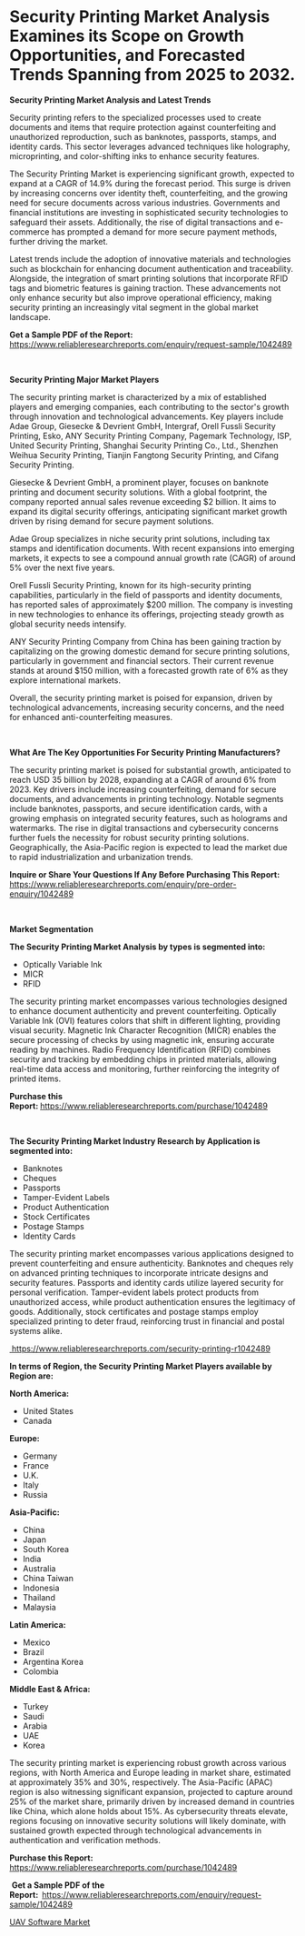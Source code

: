 <p><h1>Security Printing Market Analysis Examines its Scope on Growth Opportunities, and Forecasted Trends Spanning from 2025 to 2032.</h1></p><p><strong>Security Printing Market Analysis and Latest Trends</strong></p>
<p><p>Security printing refers to the specialized processes used to create documents and items that require protection against counterfeiting and unauthorized reproduction, such as banknotes, passports, stamps, and identity cards. This sector leverages advanced techniques like holography, microprinting, and color-shifting inks to enhance security features.</p><p>The Security Printing Market is experiencing significant growth, expected to expand at a CAGR of 14.9% during the forecast period. This surge is driven by increasing concerns over identity theft, counterfeiting, and the growing need for secure documents across various industries. Governments and financial institutions are investing in sophisticated security technologies to safeguard their assets. Additionally, the rise of digital transactions and e-commerce has prompted a demand for more secure payment methods, further driving the market.</p><p>Latest trends include the adoption of innovative materials and technologies such as blockchain for enhancing document authentication and traceability. Alongside, the integration of smart printing solutions that incorporate RFID tags and biometric features is gaining traction. These advancements not only enhance security but also improve operational efficiency, making security printing an increasingly vital segment in the global market landscape.</p></p>
<p><strong>Get a Sample PDF of the Report:&nbsp;</strong> <a href="https://www.reliableresearchreports.com/enquiry/request-sample/1042489?utm_campaign=2245&utm_medium=2&utm_source=Github&utm_content=ia&utm_term=09032025&utm_id=security-printing">https://www.reliableresearchreports.com/enquiry/request-sample/1042489</a></p>
<p>&nbsp;</p>
<p><strong>Security Printing Major Market Players</strong></p>
<p><p>The security printing market is characterized by a mix of established players and emerging companies, each contributing to the sector's growth through innovation and technological advancements. Key players include Adae Group, Giesecke & Devrient GmbH, Intergraf, Orell Fussli Security Printing, Esko, ANY Security Printing Company, Pagemark Technology, ISP, United Security Printing, Shanghai Security Printing Co., Ltd., Shenzhen Weihua Security Printing, Tianjin Fangtong Security Printing, and Cifang Security Printing.</p><p>Giesecke & Devrient GmbH, a prominent player, focuses on banknote printing and document security solutions. With a global footprint, the company reported annual sales revenue exceeding $2 billion. It aims to expand its digital security offerings, anticipating significant market growth driven by rising demand for secure payment solutions.</p><p>Adae Group specializes in niche security print solutions, including tax stamps and identification documents. With recent expansions into emerging markets, it expects to see a compound annual growth rate (CAGR) of around 5% over the next five years.</p><p>Orell Fussli Security Printing, known for its high-security printing capabilities, particularly in the field of passports and identity documents, has reported sales of approximately $200 million. The company is investing in new technologies to enhance its offerings, projecting steady growth as global security needs intensify.</p><p>ANY Security Printing Company from China has been gaining traction by capitalizing on the growing domestic demand for secure printing solutions, particularly in government and financial sectors. Their current revenue stands at around $150 million, with a forecasted growth rate of 6% as they explore international markets.</p><p>Overall, the security printing market is poised for expansion, driven by technological advancements, increasing security concerns, and the need for enhanced anti-counterfeiting measures.</p></p>
<p>&nbsp;</p>
<p><strong>What Are The Key Opportunities For Security Printing Manufacturers?</strong></p>
<p><p>The security printing market is poised for substantial growth, anticipated to reach USD 35 billion by 2028, expanding at a CAGR of around 6% from 2023. Key drivers include increasing counterfeiting, demand for secure documents, and advancements in printing technology. Notable segments include banknotes, passports, and secure identification cards, with a growing emphasis on integrated security features, such as holograms and watermarks. The rise in digital transactions and cybersecurity concerns further fuels the necessity for robust security printing solutions. Geographically, the Asia-Pacific region is expected to lead the market due to rapid industrialization and urbanization trends.</p></p>
<p><strong>Inquire or Share Your Questions If Any Before Purchasing This Report:</strong> <a href="https://www.reliableresearchreports.com/enquiry/pre-order-enquiry/1042489?utm_campaign=2245&utm_medium=2&utm_source=Github&utm_content=ia&utm_term=09032025&utm_id=security-printing">https://www.reliableresearchreports.com/enquiry/pre-order-enquiry/1042489</a></p>
<p>&nbsp;</p>
<p><strong>Market Segmentation</strong></p>
<p><strong>The Security Printing Market Analysis by types is segmented into:</strong></p>
<p><ul><li>Optically Variable Ink</li><li>MICR</li><li>RFID</li></ul></p>
<p><p>The security printing market encompasses various technologies designed to enhance document authenticity and prevent counterfeiting. Optically Variable Ink (OVI) features colors that shift in different lighting, providing visual security. Magnetic Ink Character Recognition (MICR) enables the secure processing of checks by using magnetic ink, ensuring accurate reading by machines. Radio Frequency Identification (RFID) combines security and tracking by embedding chips in printed materials, allowing real-time data access and monitoring, further reinforcing the integrity of printed items.</p></p>
<p><strong>Purchase this Report:&nbsp;</strong><a href="https://www.reliableresearchreports.com/purchase/1042489?utm_campaign=2245&utm_medium=2&utm_source=Github&utm_content=ia&utm_term=09032025&utm_id=security-printing">https://www.reliableresearchreports.com/purchase/1042489</a></p>
<p>&nbsp;</p>
<p><strong>The Security Printing Market Industry Research by Application is segmented into:</strong></p>
<p><ul><li>Banknotes</li><li>Cheques</li><li>Passports</li><li>Tamper-Evident Labels</li><li>Product Authentication</li><li>Stock Certificates</li><li>Postage Stamps</li><li>Identity Cards</li></ul></p>
<p><p>The security printing market encompasses various applications designed to prevent counterfeiting and ensure authenticity. Banknotes and cheques rely on advanced printing techniques to incorporate intricate designs and security features. Passports and identity cards utilize layered security for personal verification. Tamper-evident labels protect products from unauthorized access, while product authentication ensures the legitimacy of goods. Additionally, stock certificates and postage stamps employ specialized printing to deter fraud, reinforcing trust in financial and postal systems alike.</p></p>
<p><a href="https://www.reliableresearchreports.com/security-printing-r1042489?utm_campaign=2245&utm_medium=2&utm_source=Github&utm_content=ia&utm_term=09032025&utm_id=security-printing">&nbsp;https://www.reliableresearchreports.com/security-printing-r1042489</a></p>
<p><strong>In terms of Region, the Security Printing Market Players available by Region are:</strong></p>
<p>
    <p> <strong> North America: </strong>
        <ul>
            <li>United States</li>
            <li>Canada</li>
        </ul>
        </p> 
    <p> <strong> Europe: </strong>
        <ul>
            <li>Germany</li>
            <li>France</li>
            <li>U.K.</li>
            <li>Italy</li>
            <li>Russia</li>
        </ul>
        </p> 
    <p> <strong> Asia-Pacific: </strong>
        <ul>
            <li>China</li>
            <li>Japan</li>
            <li>South Korea</li>
            <li>India</li>
            <li>Australia</li>
            <li>China Taiwan</li>
            <li>Indonesia</li>
            <li>Thailand</li>
            <li>Malaysia</li>
        </ul>
        </p> 
    <p> <strong> Latin America: </strong>
        <ul>
            <li>Mexico</li>
            <li>Brazil</li>
            <li>Argentina Korea</li>
            <li>Colombia</li>
        </ul>
        </p> 
    <p> <strong> Middle East & Africa: </strong>
        <ul>
            <li>Turkey</li>
            <li>Saudi</li>
            <li>Arabia</li>
            <li>UAE</li>
            <li>Korea</li>
        </ul>
    </p>
    </p>
<p><p>The security printing market is experiencing robust growth across various regions, with North America and Europe leading in market share, estimated at approximately 35% and 30%, respectively. The Asia-Pacific (APAC) region is also witnessing significant expansion, projected to capture around 25% of the market share, primarily driven by increased demand in countries like China, which alone holds about 15%. As cybersecurity threats elevate, regions focusing on innovative security solutions will likely dominate, with sustained growth expected through technological advancements in authentication and verification methods.</p></p>
<p><strong>Purchase this Report: </strong><a href="https://www.reliableresearchreports.com/purchase/1042489?utm_campaign=2245&utm_medium=2&utm_source=Github&utm_content=ia&utm_term=09032025&utm_id=security-printing">https://www.reliableresearchreports.com/purchase/1042489</a></p>
<p>&nbsp;<strong>Get a Sample PDF of the Report:&nbsp;&nbsp;</strong><a href="https://www.reliableresearchreports.com/enquiry/request-sample/1042489?utm_campaign=2245&utm_medium=2&utm_source=Github&utm_content=ia&utm_term=09032025&utm_id=security-printing">https://www.reliableresearchreports.com/enquiry/request-sample/1042489</a></p>
<p><strong></strong></p>
<p><p><a href="https://github.com/SamiaChowdhury801/Market-Research-Report-List-2/blob/main/uav-software-market.md?utm_campaign=2245&utm_medium=2&utm_source=Github&utm_content=ia&utm_term=09032025&utm_id=security-printing">UAV Software Market</a></p></p>